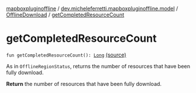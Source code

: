 [mapboxpluginoffline](../../index.md) / [dev.micheleferretti.mapboxpluginoffline.model](../index.md) / [OfflineDownload](index.md) / [getCompletedResourceCount](./get-completed-resource-count.md)

# getCompletedResourceCount

`fun getCompletedResourceCount(): `[`Long`](https://kotlinlang.org/api/latest/jvm/stdlib/kotlin/-long/index.html) [(source)](https://github.com/xit0c/mapbox-plugin-offline/tree/master/mapboxpluginoffline/src/main/java/dev/micheleferretti/mapboxpluginoffline/model/OfflineDownload.kt#L51)

As in `OfflineRegionStatus`, returns the number of resources that have been fully download.

**Return**
the number of resources that have been fully download.

